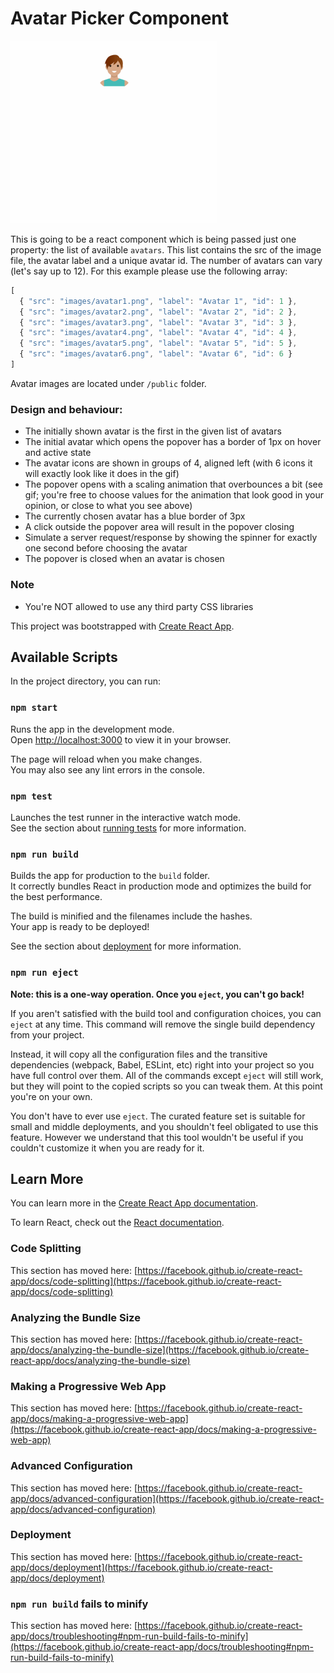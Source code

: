 # Avatar Picker Component

![](demo.gif)

This is going to be a react component which is being passed just one property: the list of available `avatars`. This list contains the src of the image file, the avatar label and a unique avatar id. The number of avatars can vary (let's say up to 12). For this example please use the following array:
```js
[
  { "src": "images/avatar1.png", "label": "Avatar 1", "id": 1 },
  { "src": "images/avatar2.png", "label": "Avatar 2", "id": 2 },
  { "src": "images/avatar3.png", "label": "Avatar 3", "id": 3 },
  { "src": "images/avatar4.png", "label": "Avatar 4", "id": 4 },
  { "src": "images/avatar5.png", "label": "Avatar 5", "id": 5 },
  { "src": "images/avatar6.png", "label": "Avatar 6", "id": 6 }
]
```
Avatar images are located under `/public` folder.

### Design and behaviour:
- The initially shown avatar is the first in the given list of avatars
- The initial avatar which opens the popover has a border of 1px on hover and active state
- The avatar icons are shown in groups of 4, aligned left (with 6 icons it will exactly look like it does in the gif)
- The popover opens with a scaling animation that overbounces a bit (see gif; you're free to choose values for the animation that look good in your opinion, or close to what you see above)
- The currently chosen avatar has a blue border of 3px
- A click outside the popover area will result in the popover closing
- Simulate a server request/response by showing the spinner for exactly one second before choosing the avatar
- The popover is closed when an avatar is chosen

### Note
- You're NOT allowed to use any third party CSS libraries


This project was bootstrapped with [Create React App](https://github.com/facebook/create-react-app).

## Available Scripts

In the project directory, you can run:

### `npm start`

Runs the app in the development mode.\
Open [http://localhost:3000](http://localhost:3000) to view it in your browser.

The page will reload when you make changes.\
You may also see any lint errors in the console.

### `npm test`

Launches the test runner in the interactive watch mode.\
See the section about [running tests](https://facebook.github.io/create-react-app/docs/running-tests) for more information.

### `npm run build`

Builds the app for production to the `build` folder.\
It correctly bundles React in production mode and optimizes the build for the best performance.

The build is minified and the filenames include the hashes.\
Your app is ready to be deployed!

See the section about [deployment](https://facebook.github.io/create-react-app/docs/deployment) for more information.

### `npm run eject`

**Note: this is a one-way operation. Once you `eject`, you can't go back!**

If you aren't satisfied with the build tool and configuration choices, you can `eject` at any time. This command will remove the single build dependency from your project.

Instead, it will copy all the configuration files and the transitive dependencies (webpack, Babel, ESLint, etc) right into your project so you have full control over them. All of the commands except `eject` will still work, but they will point to the copied scripts so you can tweak them. At this point you're on your own.

You don't have to ever use `eject`. The curated feature set is suitable for small and middle deployments, and you shouldn't feel obligated to use this feature. However we understand that this tool wouldn't be useful if you couldn't customize it when you are ready for it.

## Learn More

You can learn more in the [Create React App documentation](https://facebook.github.io/create-react-app/docs/getting-started).

To learn React, check out the [React documentation](https://reactjs.org/).

### Code Splitting

This section has moved here: [https://facebook.github.io/create-react-app/docs/code-splitting](https://facebook.github.io/create-react-app/docs/code-splitting)

### Analyzing the Bundle Size

This section has moved here: [https://facebook.github.io/create-react-app/docs/analyzing-the-bundle-size](https://facebook.github.io/create-react-app/docs/analyzing-the-bundle-size)

### Making a Progressive Web App

This section has moved here: [https://facebook.github.io/create-react-app/docs/making-a-progressive-web-app](https://facebook.github.io/create-react-app/docs/making-a-progressive-web-app)

### Advanced Configuration

This section has moved here: [https://facebook.github.io/create-react-app/docs/advanced-configuration](https://facebook.github.io/create-react-app/docs/advanced-configuration)

### Deployment

This section has moved here: [https://facebook.github.io/create-react-app/docs/deployment](https://facebook.github.io/create-react-app/docs/deployment)

### `npm run build` fails to minify

This section has moved here: [https://facebook.github.io/create-react-app/docs/troubleshooting#npm-run-build-fails-to-minify](https://facebook.github.io/create-react-app/docs/troubleshooting#npm-run-build-fails-to-minify)
